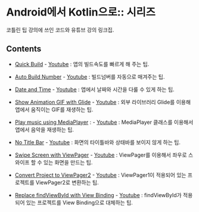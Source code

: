 # Android에서 Kotlin으로:: 시리즈

코틀린 팁 강의에 쓰인 코드와 유튜브 강의 링크집.

## Contents

- [Quick Build](QuickBuild/) - [Youtube](https://www.youtube.com/watch?v=EYZho7q47GQ&list=PL_XkuR-7VWcuee4kxHgChRvQCmHxcJnfS&index=4) : 앱의 빌드속도를 빠르게 해 주는 팁. 

- [Auto Build Number](AutoBuildNum/) - [Youtube](https://www.youtube.com/watch?v=Tz0I-g-Gd5M&list=PL_XkuR-7VWcuee4kxHgChRvQCmHxcJnfS&index=1) : 빌드넘버를 자동으로 매겨주는 팁.

- [Date and Time](DateAndTime/) - [Youtube](https://www.youtube.com/watch?v=ZIoDaYWjzFE&list=PL_XkuR-7VWcuee4kxHgChRvQCmHxcJnfS&index=2) : 앱에서 날짜와 시간을 다룰 수 있게 하는 팁.

- [Show Animation GIF with Glide](ShowAniGIF/) - [Youtube](https://www.youtube.com/watch?v=-S3m2H5X1qY&list=PL_XkuR-7VWcuee4kxHgChRvQCmHxcJnfS&index=3) : 외부 라이브러리 Glide를 이용해 앱에서 움직이는 GIF를 재생하는 팁.

- [Play music using MediaPlayer](MusicPlay/) : - [Youtube](https://www.youtube.com/watch?v=od2b32_uuAc&list=PL_XkuR-7VWcuee4kxHgChRvQCmHxcJnfS&index=5) : MediaPlayer 클래스를 이용해서 앱에서 음악을 재생하는 팁.

- [No Title Bar](NoTitleBar/) - [Youtube](https://www.youtube.com/watch?v=Vm8RWNjYyD8&list=PL_XkuR-7VWcuee4kxHgChRvQCmHxcJnfS&index=6) : 화면의 타이틀바와 상태바를 보이지 않게 하는 팁. 

- [Swipe Screen with ViewPager](ViewPagerSwipe/) - [Youtube](https://www.youtube.com/watch?v=XoZXRnfudzc&list=PL_XkuR-7VWcuee4kxHgChRvQCmHxcJnfS&index=7) : ViewPager를 이용해서 좌우로 스와이프 할 수 있는 화면을 만드는 팁.

- [Convert Project to ViewPager2](ConvertViewPager2) - [Youtube](https://www.youtube.com/watch?v=3YE9bGaqVuk&list=PL_XkuR-7VWcuee4kxHgChRvQCmHxcJnfS&index=8) : ViewPager1이 적용되어 있는 프로젝트를 ViewPager2로 변환하는 팁.

- [Replace findViewById with View Binding](ApplyViewBinding) - [Youtube](https://www.youtube.com/watch?v=3YE9bGaqVuk&list=PL_XkuR-7VWcuee4kxHgChRvQCmHxcJnfS&index=9) : findViewById가 적용되어 있는 프로젝트를 View Binding으로 대체하는 팁.